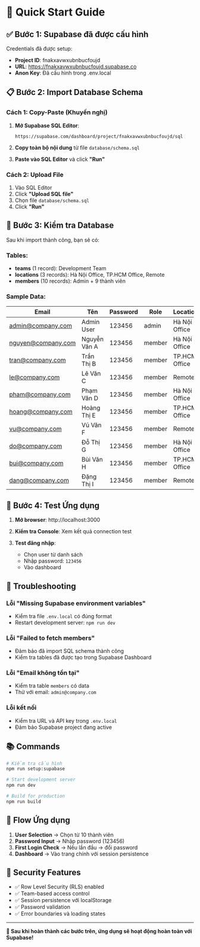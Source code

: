 # 🚀 Quick Start Guide

## ✅ Bước 1: Supabase đã được cấu hình

Credentials đã được setup:
- **Project ID**: fnakxavwxubnbucfoujd
- **URL**: https://fnakxavwxubnbucfoujd.supabase.co
- **Anon Key**: Đã cấu hình trong .env.local

## 📋 Bước 2: Import Database Schema

### Cách 1: Copy-Paste (Khuyến nghị)

1. **Mở Supabase SQL Editor**:
   ```
   https://supabase.com/dashboard/project/fnakxavwxubnbucfoujd/sql
   ```

2. **Copy toàn bộ nội dung** từ file `database/schema.sql`

3. **Paste vào SQL Editor** và click **"Run"**

### Cách 2: Upload File

1. Vào SQL Editor
2. Click **"Upload SQL file"**
3. Chọn file `database/schema.sql`
4. Click **"Run"**

## 🎯 Bước 3: Kiểm tra Database

Sau khi import thành công, bạn sẽ có:

### Tables:
- **teams** (1 record): Development Team
- **locations** (3 records): Hà Nội Office, TP.HCM Office, Remote  
- **members** (10 records): Admin + 9 thành viên

### Sample Data:
| Email | Tên | Password | Role | Location |
|-------|-----|----------|------|----------|
| admin@company.com | Admin User | 123456 | admin | Hà Nội Office |
| nguyen@company.com | Nguyễn Văn A | 123456 | member | Hà Nội Office |
| tran@company.com | Trần Thị B | 123456 | member | TP.HCM Office |
| le@company.com | Lê Văn C | 123456 | member | Remote |
| pham@company.com | Phạm Văn D | 123456 | member | Hà Nội Office |
| hoang@company.com | Hoàng Thị E | 123456 | member | TP.HCM Office |
| vu@company.com | Vũ Văn F | 123456 | member | Remote |
| do@company.com | Đỗ Thị G | 123456 | member | Hà Nội Office |
| bui@company.com | Bùi Văn H | 123456 | member | TP.HCM Office |
| dang@company.com | Đặng Thị I | 123456 | member | Remote |

## 🧪 Bước 4: Test Ứng dụng

1. **Mở browser**: http://localhost:3000

2. **Kiểm tra Console**: Xem kết quả connection test

3. **Test đăng nhập**:
   - Chọn user từ danh sách
   - Nhập password: `123456`
   - Vào dashboard

## 🔧 Troubleshooting

### Lỗi "Missing Supabase environment variables"
- Kiểm tra file `.env.local` có đúng format
- Restart development server: `npm run dev`

### Lỗi "Failed to fetch members"
- Đảm bảo đã import SQL schema thành công
- Kiểm tra tables đã được tạo trong Supabase Dashboard

### Lỗi "Email không tồn tại"
- Kiểm tra table `members` có data
- Thử với email: `admin@company.com`

### Lỗi kết nối
- Kiểm tra URL và API key trong `.env.local`
- Đảm bảo Supabase project đang active

## 📚 Commands

```bash
# Kiểm tra cấu hình
npm run setup:supabase

# Start development server  
npm run dev

# Build for production
npm run build
```

## 🎯 Flow Ứng dụng

1. **User Selection** → Chọn từ 10 thành viên
2. **Password Input** → Nhập password (123456)
3. **First Login Check** → Nếu lần đầu → đổi password
4. **Dashboard** → Vào trang chính với session persistence

## 🔐 Security Features

- ✅ Row Level Security (RLS) enabled
- ✅ Team-based access control  
- ✅ Session persistence với localStorage
- ✅ Password validation
- ✅ Error boundaries và loading states

---

**🎉 Sau khi hoàn thành các bước trên, ứng dụng sẽ hoạt động hoàn toàn với Supabase!**
